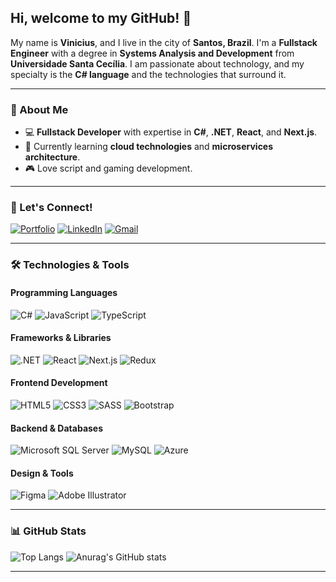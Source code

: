 ## Hi, welcome to my GitHub! 👋

My name is **Vinicius**, and I live in the city of **Santos, Brazil**. I'm a **Fullstack Engineer** with a degree in **Systems Analysis and Development** from **Universidade Santa Cecília**. I am passionate about technology, and my specialty is the **C# language** and the technologies that surround it.

---

### 🚀 About Me

- 💻 **Fullstack Developer** with expertise in **C#**, **.NET**, **React**, and **Next.js**.
- 🌱 Currently learning **cloud technologies** and **microservices architecture**.
- 🎮 Love script and gaming development.
  
---

### 💬 Let's Connect!

[![Portfolio](https://img.shields.io/badge/Portfolio-000000?style=for-the-badge&logo=About.me&logoColor=white)](https://portfolio.viniciusdyonisio.ct.ws/)
[![LinkedIn](https://img.shields.io/badge/LinkedIn-0077B5?style=for-the-badge&logo=linkedin&logoColor=white)](https://www.linkedin.com/in/vinicius-souza-dyonisio-a59a08206/)
[![Gmail](https://img.shields.io/badge/Gmail-D14836?style=for-the-badge&logo=gmail&logoColor=white)](mailto:viniciusdyo@gmail.com)

---

### 🛠️ Technologies & Tools

#### **Programming Languages**
![C#](https://img.shields.io/badge/c%23-%23239120.svg?style=for-the-badge&logo=csharp&logoColor=white)
![JavaScript](https://img.shields.io/badge/javascript-%23323330.svg?style=for-the-badge&logo=javascript&logoColor=%23F7DF1E)
![TypeScript](https://img.shields.io/badge/TypeScript-007ACC?style=for-the-badge&logo=typescript&logoColor=white)

#### **Frameworks & Libraries**
![.NET](https://img.shields.io/badge/.NET-5C2D91?style=for-the-badge&logo=.net&logoColor=white)
![React](https://img.shields.io/badge/react-%2320232a.svg?style=for-the-badge&logo=react&logoColor=%2361DAFB)
![Next.js](https://img.shields.io/badge/Next-black?style=for-the-badge&logo=next.js&logoColor=white)
![Redux](https://img.shields.io/badge/redux-%23593d88.svg?style=for-the-badge&logo=redux&logoColor=white)

#### **Frontend Development**
![HTML5](https://img.shields.io/badge/html5-%23E34F26.svg?style=for-the-badge&logo=html5&logoColor=white)
![CSS3](https://img.shields.io/badge/css3-%231572B6.svg?style=for-the-badge&logo=css3&logoColor=white)
![SASS](https://img.shields.io/badge/SASS-hotpink.svg?style=for-the-badge&logo=SASS&logoColor=white)
![Bootstrap](https://img.shields.io/badge/bootstrap-%238511FA.svg?style=for-the-badge&logo=bootstrap&logoColor=white)

#### **Backend & Databases**
![Microsoft SQL Server](https://img.shields.io/badge/Microsoft%20SQL%20Server-CC2927?style=for-the-badge&logo=microsoft%20sql%20server&logoColor=white)
![MySQL](https://img.shields.io/badge/mysql-4479A1.svg?style=for-the-badge&logo=mysql&logoColor=white)
![Azure](https://img.shields.io/badge/azure-%230072C6.svg?style=for-the-badge&logo=microsoftazure&logoColor=white)

#### **Design & Tools**
![Figma](https://img.shields.io/badge/figma-%23F24E1E.svg?style=for-the-badge&logo=figma&logoColor=white)
![Adobe Illustrator](https://img.shields.io/badge/adobe%20illustrator-%23FF9A00.svg?style=for-the-badge&logo=adobe%20illustrator&logoColor=white)

---

### 📊 GitHub Stats

![Top Langs](https://github-readme-stats.vercel.app/api/top-langs/?username=viniciusdyo&layout=compact&theme=dark&hide_border=true)
![Anurag's GitHub stats](https://github-readme-stats.vercel.app/api?username=viniciusdyo&theme=dark&show_icons=true&hide_border=true)

---
